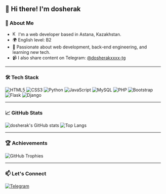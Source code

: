 ## 👋 Hi there! I'm dosherak

### 🧠 About Me

- <img src="https://flagcdn.com/w320/kz.png" width="15" alt="Kazakhstan Flag"/> I'm a web developer based in Astana, Kazakhstan. 
- 🌍 English level: B2  
- 🎯 Passionate about web development, back-end engineering, and learning new tech.  
- 📹 I also share content on Telegram: [@dosherakxxxx-tg](https://t.me/dosherakxxxx-tg)

---

### 🛠️ Tech Stack

![HTML5](https://img.shields.io/badge/HTML5-E34F26?style=for-the-badge&logo=html5&logoColor=white)
![CSS3](https://img.shields.io/badge/CSS3-1572B6?style=for-the-badge&logo=css3&logoColor=white)
![Python](https://img.shields.io/badge/Python-3670A0?style=for-the-badge&logo=python&logoColor=ffdd54)
![JavaScript](https://img.shields.io/badge/JavaScript-F7DF1E?style=for-the-badge&logo=javascript&logoColor=black)
![MySQL](https://img.shields.io/badge/MySQL-00000F?style=for-the-badge&logo=mysql&logoColor=white)
![PHP](https://img.shields.io/badge/PHP-777BB4?style=for-the-badge&logo=php&logoColor=white)
![Bootstrap](https://img.shields.io/badge/Bootstrap-563d7c?style=for-the-badge&logo=bootstrap&logoColor=white)
![Flask](https://img.shields.io/badge/Flask-black?style=for-the-badge&logo=flask&logoColor=white)
![Django](https://img.shields.io/badge/Django-092E20?style=for-the-badge&logo=django&logoColor=white)

---

### 📈 GitHub Stats

![dosherak's GitHub stats](https://github-readme-stats.vercel.app/api?username=dosherak&show_icons=true&theme=github_dark)
![Top Langs](https://github-readme-stats.vercel.app/api/top-langs/?username=dosherak&layout=compact&theme=github_dark)

---

### 🏆 Achievements

![GitHub Trophies](https://github-profile-trophy.vercel.app/?username=dosherak&theme=algolia)

---

### 📫 Let's Connect

[![Telegram](https://img.shields.io/badge/Telegram-2CA5E0?style=for-the-badge&logo=telegram&logoColor=white)](https://t.me/dosherakxxxx-tg)
